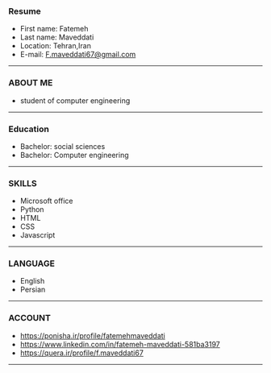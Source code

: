 ### Resume

+ First name: Fatemeh
+ Last name: Maveddati
+ Location: Tehran,Iran
+ E-mail: F.maveddati67@gmail.com 

---


### ABOUT ME

+ student of computer engineering

---


### Education

+ Bachelor: social sciences 
+ Bachelor: Computer engineering

---


### SKILLS

+ Microsoft office
+ Python
+ HTML
+ CSS
+ Javascript

---


### LANGUAGE

+ English
+ Persian

---



### ACCOUNT
 
+ https://ponisha.ir/profile/fatemehmaveddati 
+ https://www.linkedin.com/in/fatemeh-maveddati-581ba3197
+ https://quera.ir/profile/f.maveddati67

---

